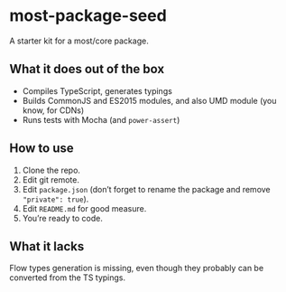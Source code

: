 # most-package-seed

A starter kit for a most/core package.

## What it does out of the box

- Compiles TypeScript, generates typings
- Builds CommonJS and ES2015 modules, and also UMD module (you know, for CDNs)
- Runs tests with Mocha (and `power-assert`)

## How to use

1. Clone the repo.
2. Edit git remote.
3. Edit `package.json` (don’t forget to rename the package and remove `"private": true`).
4. Edit `README.md` for good measure.
5. You’re ready to code.

## What it lacks

Flow types generation is missing, even though they probably can be converted from the TS typings.